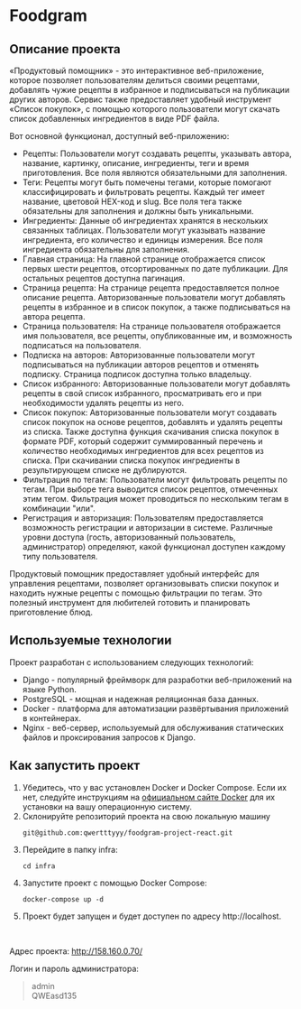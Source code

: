 # Foodgram

## Описание проекта

«Продуктовый помощник» - это интерактивное веб-приложение, которое позволяет
пользователям делиться своими рецептами, добавлять чужие рецепты в избранное и
подписываться на публикации других авторов. Сервис также предоставляет удобный
инструмент «Список покупок», с помощью которого пользователи могут скачать
список добавленных ингредиентов в виде PDF файла.

Вот основной функционал, доступный веб-приложению:

- Рецепты: Пользователи могут создавать рецепты, указывать автора, название,
  картинку, описание, ингредиенты, теги и время приготовления. Все поля
  являются обязательными для заполнения.
- Теги: Рецепты могут быть помечены тегами, которые помогают классифицировать и
  фильтровать рецепты. Каждый тег имеет название, цветовой HEX-код и slug. Все
  поля тега также обязательны для заполнения и должны быть уникальными.
- Ингредиенты: Данные об ингредиентах хранятся в нескольких связанных таблицах.
  Пользователи могут указывать название ингредиента, его количество и единицы
  измерения. Все поля ингредиента обязательны для заполнения.
- Главная страница: На главной странице отображается список первых шести
  рецептов, отсортированных по дате публикации. Для остальных рецептов доступна
  пагинация.
- Страница рецепта: На странице рецепта предоставляется полное описание
  рецепта. Авторизованные пользователи могут добавлять рецепты в избранное и в
  список покупок, а также подписываться на автора рецепта.
- Страница пользователя: На странице пользователя отображается имя
  пользователя, все рецепты, опубликованные им, и возможность подписаться на
  пользователя.
- Подписка на авторов: Авторизованные пользователи могут подписываться на
  публикации авторов рецептов и отменять подписку. Страница подписок доступна
  только владельцу.
- Список избранного: Авторизованные пользователи могут добавлять рецепты в свой
  список избранного, просматривать его и при необходимости удалять рецепты из
  него.
- Список покупок: Авторизованные пользователи могут создавать список покупок на
  основе рецептов, добавлять и удалять рецепты из списка. Также доступна
  функция скачивания списка покупок в формате PDF, который содержит
  суммированный перечень и количество необходимых ингредиентов для всех
  рецептов из списка. При скачивании списка покупок ингредиенты в
  результирующем списке не дублируются.
- Фильтрация по тегам: Пользователи могут фильтровать рецепты по тегам. При
  выборе тега выводится список рецептов, отмеченных этим тегом. Фильтрация
  может проводиться по нескольким тегам в комбинации "или".
- Регистрация и авторизация: Пользователям предоставляется возможность
  регистрации и авторизации в системе. Различные уровни доступа (гость,
  авторизованный пользователь, администратор) определяют, какой функционал
  доступен каждому типу пользователя.

Продуктовый помощник предоставляет удобный интерфейс для управления рецептами,
позволяет организовывать списки покупок и находить нужные рецепты с помощью
фильтрации по тегам. Это полезный инструмент для любителей готовить и
планировать приготовление блюд.

## Используемые технологии

Проект разработан с использованием следующих технологий:

- Django - популярный фреймворк для разработки веб-приложений на языке Python.
- PostgreSQL - мощная и надежная реляционная база данных.
- Docker - платформа для автоматизации развёртывания приложений в контейнерах.
- Nginx - веб-сервер, используемый для обслуживания статических файлов и
  проксирования запросов к Django.

## Как запустить проект

1. Убедитесь, что у вас установлен Docker и Docker Compose. Если их нет,
   следуйте инструкциям на [официальном сайте Docker](https://www.docker.com/)
   для их установки на вашу операционную систему.
2. Склонируйте репозиторий проекта на свою локальную машину
    ```
    git@github.com:qwertttyyy/foodgram-project-react.git
    ```
3. Перейдите в папку infra:
   ```
   cd infra
    ```
4. Запустите проект с помощью Docker Compose:
   ```
   docker-compose up -d
    ```
5. Проект будет запущен и будет доступен по адресу http://localhost.

<br>

Адрес проекта:
http://158.160.0.70/

Логин и пароль администратора:<br>
> admin<br>
> QWEasd135
>

